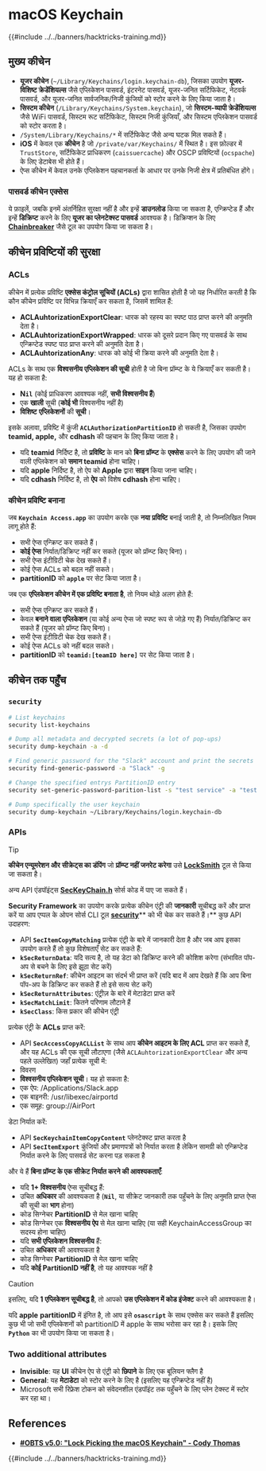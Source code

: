 # macOS Keychain

{{#include ../../banners/hacktricks-training.md}}

## मुख्य कीचेन

- **यूजर कीचेन** (`~/Library/Keychains/login.keychain-db`), जिसका उपयोग **यूजर-विशिष्ट क्रेडेंशियल्स** जैसे एप्लिकेशन पासवर्ड, इंटरनेट पासवर्ड, यूजर-जनित सर्टिफिकेट, नेटवर्क पासवर्ड, और यूजर-जनित सार्वजनिक/निजी कुंजियों को स्टोर करने के लिए किया जाता है।
- **सिस्टम कीचेन** (`/Library/Keychains/System.keychain`), जो **सिस्टम-व्यापी क्रेडेंशियल्स** जैसे WiFi पासवर्ड, सिस्टम रूट सर्टिफिकेट, सिस्टम निजी कुंजियाँ, और सिस्टम एप्लिकेशन पासवर्ड को स्टोर करता है।
- `/System/Library/Keychains/*` में सर्टिफिकेट जैसे अन्य घटक मिल सकते हैं।
- **iOS** में केवल एक **कीचेन** है जो `/private/var/Keychains/` में स्थित है। इस फ़ोल्डर में `TrustStore`, सर्टिफिकेट प्राधिकरण (`caissuercache`) और OSCP प्रविष्टियों (`ocspache`) के लिए डेटाबेस भी होते हैं।
- ऐप्स कीचेन में केवल उनके एप्लिकेशन पहचानकर्ता के आधार पर उनके निजी क्षेत्र में प्रतिबंधित होंगे।

### पासवर्ड कीचेन एक्सेस

ये फ़ाइलें, जबकि इनमें अंतर्निहित सुरक्षा नहीं है और इन्हें **डाउनलोड** किया जा सकता है, एन्क्रिप्टेड हैं और इन्हें **डिक्रिप्ट** करने के लिए **यूजर का प्लेनटेक्स्ट पासवर्ड** आवश्यक है। डिक्रिप्शन के लिए [**Chainbreaker**](https://github.com/n0fate/chainbreaker) जैसे टूल का उपयोग किया जा सकता है।

## कीचेन प्रविष्टियों की सुरक्षा

### ACLs

कीचेन में प्रत्येक प्रविष्टि **एक्सेस कंट्रोल सूचियों (ACLs)** द्वारा शासित होती है जो यह निर्धारित करती है कि कौन कीचेन प्रविष्टि पर विभिन्न क्रियाएँ कर सकता है, जिसमें शामिल हैं:

- **ACLAuhtorizationExportClear**: धारक को रहस्य का स्पष्ट पाठ प्राप्त करने की अनुमति देता है।
- **ACLAuhtorizationExportWrapped**: धारक को दूसरे प्रदान किए गए पासवर्ड के साथ एन्क्रिप्टेड स्पष्ट पाठ प्राप्त करने की अनुमति देता है।
- **ACLAuhtorizationAny**: धारक को कोई भी क्रिया करने की अनुमति देता है।

ACLs के साथ एक **विश्वसनीय एप्लिकेशन की सूची** होती है जो बिना प्रॉम्प्ट के ये क्रियाएँ कर सकती है। यह हो सकता है:

- **N`il`** (कोई प्राधिकरण आवश्यक नहीं, **सभी विश्वसनीय हैं**)
- एक **खाली** सूची (**कोई भी** विश्वसनीय नहीं है)
- **विशिष्ट** **एप्लिकेशनों** की **सूची**।

इसके अलावा, प्रविष्टि में कुंजी **`ACLAuthorizationPartitionID`** हो सकती है, जिसका उपयोग **teamid, apple,** और **cdhash** की पहचान के लिए किया जाता है।

- यदि **teamid** निर्दिष्ट है, तो **प्रविष्टि** के मान को **बिना** **प्रॉम्प्ट** के **एक्सेस** करने के लिए उपयोग की जाने वाली एप्लिकेशन को **समान teamid** होना चाहिए।
- यदि **apple** निर्दिष्ट है, तो ऐप को **Apple** द्वारा **साइन** किया जाना चाहिए।
- यदि **cdhash** निर्दिष्ट है, तो **ऐप** को विशेष **cdhash** होना चाहिए।

### कीचेन प्रविष्टि बनाना

जब **`Keychain Access.app`** का उपयोग करके एक **नया** **प्रविष्टि** बनाई जाती है, तो निम्नलिखित नियम लागू होते हैं:

- सभी ऐप्स एन्क्रिप्ट कर सकते हैं।
- **कोई ऐप्स** निर्यात/डिक्रिप्ट नहीं कर सकते (यूजर को प्रॉम्प्ट किए बिना)।
- सभी ऐप्स इंटीग्रिटी चेक देख सकते हैं।
- कोई ऐप्स ACLs को बदल नहीं सकते।
- **partitionID** को **`apple`** पर सेट किया जाता है।

जब एक **एप्लिकेशन कीचेन में एक प्रविष्टि बनाता है**, तो नियम थोड़े अलग होते हैं:

- सभी ऐप्स एन्क्रिप्ट कर सकते हैं।
- केवल **बनाने वाला एप्लिकेशन** (या कोई अन्य ऐप्स जो स्पष्ट रूप से जोड़े गए हैं) निर्यात/डिक्रिप्ट कर सकते हैं (यूजर को प्रॉम्प्ट किए बिना)।
- सभी ऐप्स इंटीग्रिटी चेक देख सकते हैं।
- कोई ऐप्स ACLs को नहीं बदल सकते।
- **partitionID** को **`teamid:[teamID here]`** पर सेट किया जाता है।

## कीचेन तक पहुँच

### `security`
```bash
# List keychains
security list-keychains

# Dump all metadata and decrypted secrets (a lot of pop-ups)
security dump-keychain -a -d

# Find generic password for the "Slack" account and print the secrets
security find-generic-password -a "Slack" -g

# Change the specified entrys PartitionID entry
security set-generic-password-parition-list -s "test service" -a "test acount" -S

# Dump specifically the user keychain
security dump-keychain ~/Library/Keychains/login.keychain-db
```
### APIs

> [!TIP]
> **कीचेन एन्यूमरेशन और सीक्रेट्स का डंपिंग** जो **प्रॉम्प्ट नहीं जनरेट करेगा** उसे [**LockSmith**](https://github.com/its-a-feature/LockSmith) टूल से किया जा सकता है।
>
> अन्य API एंडपॉइंट्स [**SecKeyChain.h**](https://opensource.apple.com/source/libsecurity_keychain/libsecurity_keychain-55017/lib/SecKeychain.h.auto.html) सोर्स कोड में पाए जा सकते हैं।

**Security Framework** का उपयोग करके प्रत्येक कीचेन एंट्री की **जानकारी** सूचीबद्ध करें और प्राप्त करें या आप एप्पल के ओपन सोर्स CLI टूल [**security**](https://opensource.apple.com/source/Security/Security-59306.61.1/SecurityTool/macOS/security.c.auto.html)** को भी चेक कर सकते हैं।** कुछ API उदाहरण:

- API **`SecItemCopyMatching`** प्रत्येक एंट्री के बारे में जानकारी देता है और जब आप इसका उपयोग करते हैं तो कुछ विशेषताएँ सेट कर सकते हैं:
- **`kSecReturnData`**: यदि सत्य है, तो यह डेटा को डिक्रिप्ट करने की कोशिश करेगा (संभावित पॉप-अप से बचने के लिए इसे झूठा सेट करें)
- **`kSecReturnRef`**: कीचेन आइटम का संदर्भ भी प्राप्त करें (यदि बाद में आप देखते हैं कि आप बिना पॉप-अप के डिक्रिप्ट कर सकते हैं तो इसे सत्य सेट करें)
- **`kSecReturnAttributes`**: एंट्रीज़ के बारे में मेटाडेटा प्राप्त करें
- **`kSecMatchLimit`**: कितने परिणाम लौटाने हैं
- **`kSecClass`**: किस प्रकार की कीचेन एंट्री

प्रत्येक एंट्री के **ACLs** प्राप्त करें:

- API **`SecAccessCopyACLList`** के साथ आप **कीचेन आइटम के लिए ACL** प्राप्त कर सकते हैं, और यह ACLs की एक सूची लौटाएगा (जैसे `ACLAuhtorizationExportClear` और अन्य पहले उल्लेखित) जहाँ प्रत्येक सूची में:
- विवरण
- **विश्वसनीय एप्लिकेशन सूची**। यह हो सकता है:
- एक ऐप: /Applications/Slack.app
- एक बाइनरी: /usr/libexec/airportd
- एक समूह: group://AirPort

डेटा निर्यात करें:

- API **`SecKeychainItemCopyContent`** प्लेनटेक्स्ट प्राप्त करता है
- API **`SecItemExport`** कुंजियों और प्रमाणपत्रों को निर्यात करता है लेकिन सामग्री को एन्क्रिप्टेड निर्यात करने के लिए पासवर्ड सेट करना पड़ सकता है

और ये हैं **बिना प्रॉम्प्ट के एक सीक्रेट निर्यात करने की आवश्यकताएँ**:

- यदि **1+ विश्वसनीय** ऐप्स सूचीबद्ध हैं:
- उचित **अधिकार** की आवश्यकता है (**`Nil`**, या सीक्रेट जानकारी तक पहुँचने के लिए अनुमति प्राप्त ऐप्स की सूची का **भाग** होना)
- कोड सिग्नेचर **PartitionID** से मेल खाना चाहिए
- कोड सिग्नेचर एक **विश्वसनीय ऐप** से मेल खाना चाहिए (या सही KeychainAccessGroup का सदस्य होना चाहिए)
- यदि **सभी एप्लिकेशन विश्वसनीय** हैं:
- उचित **अधिकार** की आवश्यकता है
- कोड सिग्नेचर **PartitionID** से मेल खाना चाहिए
- यदि **कोई PartitionID नहीं है**, तो यह आवश्यक नहीं है

> [!CAUTION]
> इसलिए, यदि **1 एप्लिकेशन सूचीबद्ध है**, तो आपको **उस एप्लिकेशन में कोड इंजेक्ट** करने की आवश्यकता है।
>
> यदि **apple** **partitionID** में इंगित है, तो आप इसे **`osascript`** के साथ एक्सेस कर सकते हैं इसलिए कुछ भी जो सभी एप्लिकेशनों को partitionID में apple के साथ भरोसा कर रहा है। इसके लिए **`Python`** का भी उपयोग किया जा सकता है।

### Two additional attributes

- **Invisible**: यह **UI** कीचेन ऐप से एंट्री को **छिपाने** के लिए एक बूलियन फ्लैग है
- **General**: यह **मेटाडेटा** को स्टोर करने के लिए है (इसलिए यह एन्क्रिप्टेड नहीं है)
- Microsoft सभी रिफ्रेश टोकन को संवेदनशील एंडपॉइंट तक पहुँचने के लिए प्लेन टेक्स्ट में स्टोर कर रहा था।

## References

- [**#OBTS v5.0: "Lock Picking the macOS Keychain" - Cody Thomas**](https://www.youtube.com/watch?v=jKE1ZW33JpY)

{{#include ../../banners/hacktricks-training.md}}
